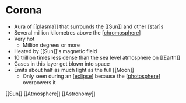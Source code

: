 # Corona

- Aura of [[plasma]] that surrounds the [[Sun]] and other [[star]]s
- Several million kilometres above the [[chromosphere]]
- Very hot
  - Million degrees or more
- Heated by [[Sun]]'s magnetic field
- 10 trillion times less dense than the sea level atmosphere on [[Earth]]
- Gases in this layer get blown into space
- Emits about half as much light as the full [[Moon]]
  - Only seen during an [[eclipse]] because the [[photosphere]] overpowers it


[[Sun]] [[Atmosphere]] [[Astronomy]]

[//begin]: # "Autogenerated link references for markdown compatibility"
[star]: star "Star"
[chromosphere]: chromosphere "Chromosphere"
[eclipse]: eclipse "Eclipse"
[photosphere]: photosphere "Photosphere"
[//end]: # "Autogenerated link references"